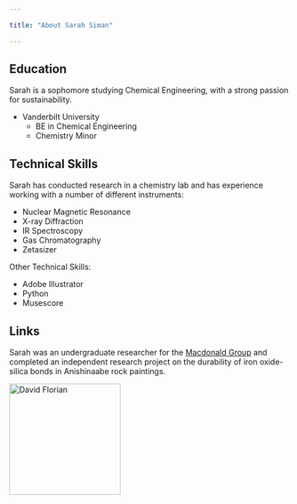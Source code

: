 ```yaml
---

title: "About Sarah Siman"

---
```


## Education

Sarah is a sophomore studying Chemical Engineering, with a strong passion for sustainability. 

* Vanderbilt University
    * BE in Chemical Engineering
    * Chemistry Minor

## Technical Skills

Sarah has conducted research in a chemistry lab and has experience working with a number of different instruments:

* Nuclear Magnetic Resonance 
* X-ray Diffraction
* IR Spectroscopy
* Gas Chromatography
* Zetasizer

Other Technical Skills:

* Adobe Illustrator
* Python
* Musescore

## Links 

Sarah was an undergraduate researcher for the [Macdonald Group](https://www.vanderbilt.edu/AnS/chemistry/groups/macdonald/index.html) and completed an independent research project on the durability of iron oxide-silica bonds in Anishinaabe rock paintings.

<img src="/assets/img/David_Headshot_web2.jpg" alt="David Florian" style="width:200px;"/>
